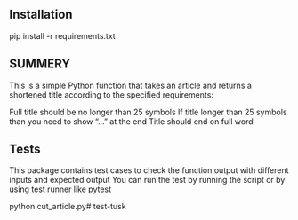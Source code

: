 ## Installation
pip install -r requirements.txt

## SUMMERY
This is a simple Python function that takes an article and returns a shortened title according to the specified requirements:

Full title should be no longer than 25 symbols
If title longer than 25 symbols than you need to show “...” at the end
Title should end on full word

## Tests

This package contains test cases to check the function output with different inputs and expected output
You can run the test by running the script or by using test runner like pytest

python cut_article.py#   t e s t - t u s k  
 
